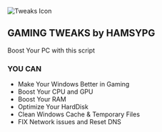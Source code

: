 ![Tweaks Icon](https://github.com/hamsypg/GAMING_TWEAKS/assets/42080384/d43c8fac-ee7d-4552-92c2-242922ea6f2d)

## GAMING TWEAKS by HAMSYPG
Boost Your PC with this script

### YOU CAN
- Make Your Windows Better in Gaming
- Boost Your CPU and GPU
- Boost Your RAM
- Optimize Your HardDisk
- Clean Windows Cache & Temporary Files
- FIX Network issues and Reset DNS
